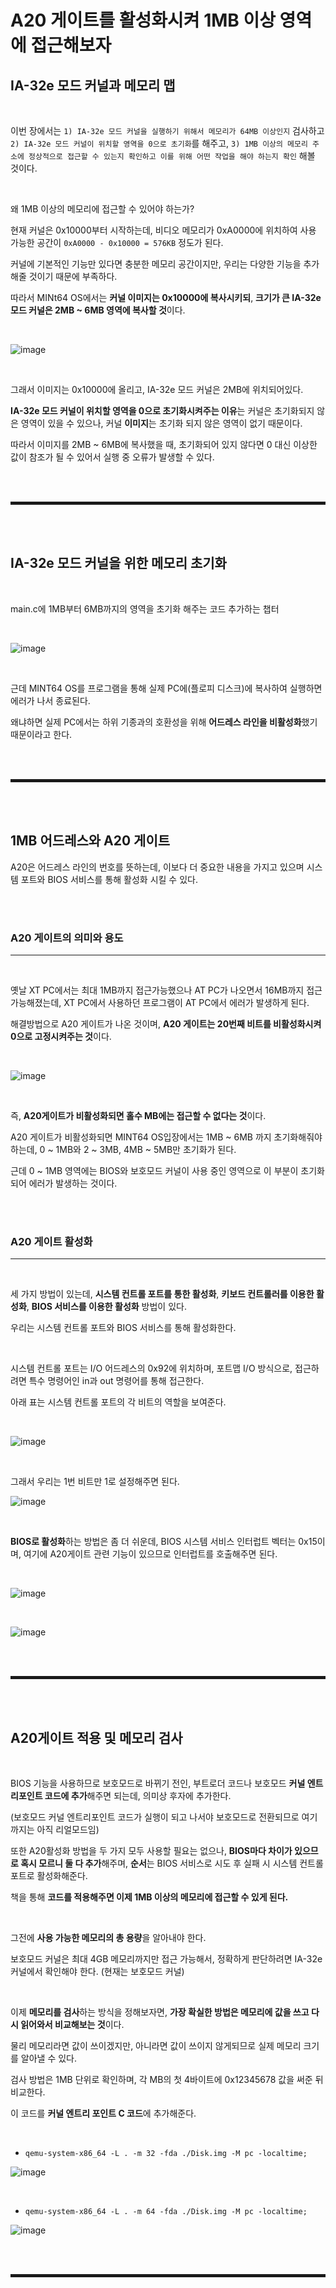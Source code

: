 # A20 게이트를 활성화시켜 1MB 이상 영역에 접근해보자

## IA-32e 모드 커널과 메모리 맵

<br>

이번 장에서는 ```1) IA-32e 모드 커널을 실행하기 위해서 메모리가 64MB 이상인지``` 검사하고 ```2) IA-32e 모드 커널이 위치할 영역을 0으로 초기화```를 해주고, ```3) 1MB 이상의 메모리 주소에 정상적으로 접근할 수 있는지 확인하고 이를 위해 어떤 작업을 해야 하는지 확인``` 해볼 것이다. 

<br>

왜 1MB 이상의 메모리에 접근할 수 있어야 하는가?

현재 커널은 0x10000부터 시작하는데, 비디오 메모리가 0xA0000에 위치하여 사용 가능한 공간이 ```0xA0000 - 0x10000 = 576KB``` 정도가 된다.

커널에 기본적인 기능만 있다면 충분한 메모리 공간이지만, 우리는 다양한 기능을 추가해줄 것이기 때문에 부족하다.

따라서 MINt64 OS에서는 **커널 이미지는 0x10000에 복사시키되**, **크기가 큰 IA-32e 모드 커널은 2MB ~ 6MB 영역에 복사할 것**이다.

<br>

![image](https://user-images.githubusercontent.com/52172169/195786345-4482353e-a9b9-44d1-a164-22988a194c72.png)

<br>

그래서 이미지는 0x10000에 올리고, IA-32e 모드 커널은 2MB에 위치되어있다.

**IA-32e 모드 커널이 위치할 영역을 0으로 초기화시켜주는 이유**는 커널은 초기화되지 않은 영역이 있을 수 있으나, 커널 **이미지**는 초기화 되지 않은 영역이 없기 때문이다.

따라서 이미지를 2MB ~ 6MB에 복사했을 때, 초기화되어 있지 않다면 0 대신 이상한 값이 참조가 될 수 있어서 실행 중 오류가 발생할 수 있다.

<br><br>
<hr style="border: 2px solid;">
<br><br>

## IA-32e 모드 커널을 위한 메모리 초기화

<br>

main.c에 1MB부터 6MB까지의 영역을 초기화 해주는 코드 추가하는 챕터

<br>

![image](https://user-images.githubusercontent.com/52172169/195790211-17ed4c35-f7fc-45ca-910a-ec2595b42077.png)

<br>

근데 MINT64 OS를 프로그램을 통해 실제 PC에(플로피 디스크)에 복사하여 실행하면 에러가 나서 종료된다.

왜냐하면 실제 PC에서는 하위 기종과의 호환성을 위해 **어드레스 라인을 비활성화**했기 때문이라고 한다.

<br><br>
<hr style="border: 2px solid;">
<br><br>

## 1MB 어드레스와 A20 게이트

A20은 어드레스 라인의 번호를 뜻하는데, 이보다 더 중요한 내용을 가지고 있으며 시스템 포트와 BIOS 서비스를 통해 활성화 시킬 수 있다.

<br><br>

### A20 게이트의 의미와 용도
---

<br>

옛날 XT PC에서는 최대 1MB까지 접근가능했으나 AT PC가 나오면서 16MB까지 접근 가능해졌는데, XT PC에서 사용하던 프로그램이 AT PC에서 에러가 발생하게 된다.

해결방법으로 A20 게이트가 나온 것이며, **A20 게이트는 20번째 비트를 비활성화시켜 0으로 고정시켜주는 것**이다.

<br>

![image](https://user-images.githubusercontent.com/52172169/195795139-066b61df-df18-431b-92e6-5c6f5f9e834b.png)

<br>

즉, **A20게이트가 비활성화되면 홀수 MB에는 접근할 수 없다는 것**이다.

A20 게이트가 비활성화되면 MINT64 OS입장에서는 1MB ~ 6MB 까지 초기화해줘야하는데, 0 ~ 1MB와 2 ~ 3MB, 4MB ~ 5MB만 초기화가 된다.

근데 0 ~ 1MB 영역에는 BIOS와 보호모드 커널이 사용 중인 영역으로 이 부분이 초기화되어 에러가 발생하는 것이다.

<br><br>

### A20 게이트 활성화
---

<br>

세 가지 방법이 있는데, **시스템 컨트롤 포트를 통한 활성화**, **키보드 컨트롤러를 이용한 활성화**, **BIOS 서비스를 이용한 활성화** 방법이 있다.

우리는 시스템 컨트롤 포트와 BIOS 서비스를 통해 활성화한다.

<br>

시스템 컨트롤 포트는 I/O 어드레스의 0x92에 위치하며, 포트맵 I/O 방식으로, 접근하려면 특수 명령어인 in과 out 명령어를 통해 접근한다.

아래 표는 시스템 컨트롤 포트의 각 비트의 역할을 보여준다.

<br>

![image](https://user-images.githubusercontent.com/52172169/195805116-1c6774ca-3fce-4794-93d0-3ab4e7efc9ae.png)

<br>

그래서 우리는 1번 비트만 1로 설정해주면 된다.

![image](https://user-images.githubusercontent.com/52172169/195805193-f67fd6ab-4f52-4e60-82b3-a1ad152a8a7c.png)

<br>

**BIOS로 활성화**하는 방법은 좀 더 쉬운데, BIOS 시스템 서비스 인터럽트 벡터는 0x15이며, 여기에 A20게이트 관련 기능이 있으므로 인터럽트를 호출해주면 된다.

<br>

![image](https://user-images.githubusercontent.com/52172169/195807346-d9a6e598-90be-40b0-a97e-1768491fe63a.png)

<br>

![image](https://user-images.githubusercontent.com/52172169/195807406-c84cbb3c-cf50-4de6-9723-499fc3eac3ac.png)

<br><br>
<hr style="border: 2px solid;">
<br><br>

## A20게이트 적용 및 메모리 검사

<br>

BIOS 기능을 사용하므로 보호모드로 바뀌기 전인, 부트로더 코드나 보호모드 **커널 엔트리포인트 코드에 추가**해주면 되는데, 의미상 후자에 추가한다.

(보호모드 커널 엔트리포인트 코드가 실행이 되고 나서야 보호모드로 전환되므로 여기까지는 아직 리얼모드임)

또한 A20활성화 방법을 두 가지 모두 사용할 필요는 없으나, **BIOS마다 차이가 있으므로 혹시 모르니 둘 다 추가**해주며, **순서**는 BIOS 서비스로 시도 후 실패 시 시스템 컨트롤 포트로 활성화해준다.

책을 통해 **코드를 적용해주면 이제 1MB 이상의 메모리에 접근할 수 있게 된다.**

<br>

그전에 **사용 가능한 메모리의 총 용량**을 알아내야 한다.

보호모드 커널은 최대 4GB 메모리까지만 접근 가능해서, 정확하게 판단하려면 IA-32e 커널에서 확인해야 한다. (현재는 보호모드 커널)

<br>

이제 **메모리를 검사**하는 방식을 정해보자면, **가장 확실한 방법은 메모리에 값을 쓰고 다시 읽어와서 비교해보는 것**이다.

물리 메모리라면 값이 쓰이겠지만, 아니라면 값이 쓰이지 않게되므로 실제 메모리 크기를 알아낼 수 있다.

검사 방법은 1MB 단위로 확인하며, 각 MB의 첫 4바이트에 0x12345678 값을 써준 뒤 비교한다.

이 코드를 **커널 엔트리 포인트 C 코드**에 추가해준다.

<br>

+ ```qemu-system-x86_64 -L . -m 32 -fda ./Disk.img -M pc -localtime;```

![image](https://user-images.githubusercontent.com/52172169/195843086-dc3be59c-cff4-4f6f-8a91-974ec4ad9f59.png)

<br>

+ ```qemu-system-x86_64 -L . -m 64 -fda ./Disk.img -M pc -localtime;```

![image](https://user-images.githubusercontent.com/52172169/195843353-c73380bd-5330-4f29-b609-542c860b2e62.png)

<br><br>
<hr style="border: 2px solid;">
<br><br>
